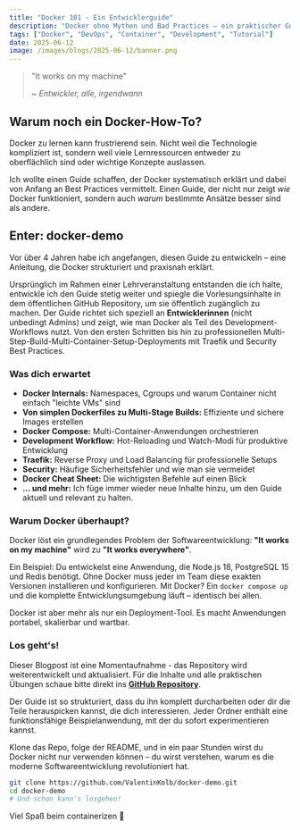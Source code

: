 ```yaml
---
title: "Docker 101 - Ein Entwicklerguide"
description: "Docker ohne Mythen und Bad Practices – ein praktischer Guide für Entwickler, der von den Grundlagen bis zu professionellen Setups führt"
tags: ["Docker", "DevOps", "Container", "Development", "Tutorial"]
date: 2025-06-12
image: /images/blogs/2025-06-12/banner.png
---
```


> "It works on my machine"
>
> ~ *Entwickler, alle, irgendwann*

## Warum noch ein Docker-How-To?

Docker zu lernen kann frustrierend sein. Nicht weil die Technologie kompliziert ist, sondern weil viele Lernressourcen entweder zu oberflächlich sind oder wichtige Konzepte auslassen. 

Ich wollte einen Guide schaffen, der Docker systematisch erklärt und dabei von Anfang an Best Practices vermittelt. Einen Guide, der nicht nur zeigt *wie* Docker funktioniert, sondern auch *warum* bestimmte Ansätze besser sind als andere.

## Enter: docker-demo

Vor über 4 Jahren habe ich angefangen, diesen Guide zu entwickeln – eine Anleitung, die Docker strukturiert und praxisnah erklärt.

Ursprünglich im Rahmen einer Lehrveranstaltung entstanden die ich halte, entwickle ich den Guide stetig weiter und spiegle die Vorlesungsinhalte in dem öffentlichen GitHub Repository, um sie öffentlich zugänglich zu machen. Der Guide richtet sich speziell an **Entwicklerinnen** (nicht unbedingt Admins) und zeigt, wie man Docker als Teil des Development-Workflows nutzt. Von den ersten Schritten bis hin zu professionellen Multi-Step-Build-Multi-Container-Setup-Deployments mit Traefik und Security Best Practices.

### Was dich erwartet

- **Docker Internals:** Namespaces, Cgroups und warum Container nicht einfach "leichte VMs" sind
- **Von simplen Dockerfiles zu Multi-Stage Builds:** Effiziente und sichere Images erstellen
- **Docker Compose:** Multi-Container-Anwendungen orchestrieren
- **Development Workflow:** Hot-Reloading und Watch-Modi für produktive Entwicklung
- **Traefik:** Reverse Proxy und Load Balancing für professionelle Setups
- **Security:** Häufige Sicherheitsfehler und wie man sie vermeidet
- **Docker Cheat Sheet:** Die wichtigsten Befehle auf einen Blick
- **... und mehr:** Ich füge immer wieder neue Inhalte hinzu, um den Guide aktuell und relevant zu halten.

### Warum Docker überhaupt?

Docker löst ein grundlegendes Problem der Softwareentwicklung: **"It works on my machine"** wird zu **"It works everywhere"**. 

Ein Beispiel: Du entwickelst eine Anwendung, die Node.js 18, PostgreSQL 15 und Redis benötigt. Ohne Docker muss jeder im Team diese exakten Versionen installieren und konfigurieren. Mit Docker? Ein `docker compose up` und die komplette Entwicklungsumgebung läuft – identisch bei allen.

Docker ist aber mehr als nur ein Deployment-Tool. Es macht Anwendungen portabel, skalierbar und wartbar.

### Los geht's!

Dieser Blogpost ist eine Momentaufnahme - das Repository wird weiterentwickelt und aktualisiert. Für die Inhalte und alle praktischen Übungen schaue bitte direkt ins **[GitHub Repository](https://github.com/ValentinKolb/docker-demo)**.

Der Guide ist so strukturiert, dass du ihn komplett durcharbeiten oder dir die Teile herauspicken kannst, die dich interessieren. Jeder Ordner enthält eine funktionsfähige Beispielanwendung, mit der du sofort experimentieren kannst.

Klone das Repo, folge der README, und in ein paar Stunden wirst du Docker nicht nur verwenden können – du wirst verstehen, warum es die moderne Softwareentwicklung revolutioniert hat.

```bash
git clone https://github.com/ValentinKolb/docker-demo.git
cd docker-demo
# Und schon kann's losgehen!
```

Viel Spaß beim containerizen 🐳